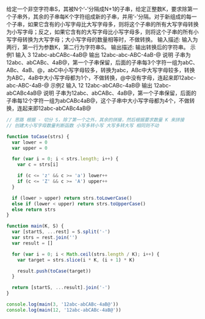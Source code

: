 给定一个非空字符串S，其被N个‘-’分隔成N+1的子串，给定正整数K，要求除第一个子串外，其余的子串每K个字符组成新的子串，并用‘-’分隔。对于新组成的每一个子串，如果它含有的小写字母比大写字母多，则将这个子串的所有大写字母转换为小写字母；反之，如果它含有的大写字母比小写字母多，则将这个子串的所有小写字母转换为大写字母；大小写字母的数量相等时，不做转换。
输入描述:
输入为两行，第一行为参数K，第二行为字符串S。
输出描述:
输出转换后的字符串。
示例1
输入
3
12abc-abCABc-4aB@
输出
12abc-abc-ABC-4aB-@
说明
子串为12abc、abCABc、4aB@，第一个子串保留，后面的子串每3个字符一组为abC、ABc、4aB、@，abC中小写字母较多，转换为abc，ABc中大写字母较多，转换为ABC，4aB中大小写字母都为1个，不做转换，@中没有字母，连起来即12abc-abc-ABC-4aB-@
示例2
输入
12
12abc-abCABc-4aB@
输出
12abc-abCABc4aB@
说明
子串为12abc、abCABc、4aB@，第一个子串保留，后面的子串每12个字符一组为abCABc4aB@，这个子串中大小写字母都为4个，不做转换，连起来即12abc-abCABc4aB@

```js
// 思路 根据 - 切分 S，除了第一个之外，其余的拼接，然后根据要求数量 K 来拼接
// 创建大小写字母数量判断函数 小写多转小写 大写多转大写 相同则不动

function toCase(strs) {
  var lower = 0
  var upper = 0

  for (var i = 0; i < strs.length; i++) {
    var c = strs[i]

    if (c <= 'z' && c >= 'a') lower++
    if (c <= 'Z' && c >= 'A') upper++
  }

  if (lower > upper) return strs.toLowerCase()
  else if (lower < upper) return strs.toUpperCase()
  else return strs
}

function main(K, S) {
  var [startS, ...rest] = S.split('-')
  var strs = rest.join('')
  var result = []

  for (var i = 0; i < Math.ceil(strs.length / K); i++) {
    var target = strs.slice(i * K, (i + 1) * K)

    result.push(toCase(target))
  }

  return [startS, ...result].join('-')
}

console.log(main(3, '12abc-abCABc-4aB@'))
console.log(main(12, '12abc-abCABc-4aB@'))
```